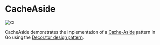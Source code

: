 # CacheAside
![CI](https://github.com/alesr/cacheaside/actions/workflows/ci.yaml/badge.svg?branch=main)

CacheAside demonstrates the implementation of a [Cache-Aside](https://docs.aws.amazon.com/whitepapers/latest/database-caching-strategies-using-redis/caching-patterns.html#:~:text=remote%20distributed%20cache-,Cache%2DAside%20(Lazy%20Loading),whether%20the%20data%20is%20available.) pattern in Go using the [Decorator design pattern](https://en.wikipedia.org/wiki/Decorator_pattern).
